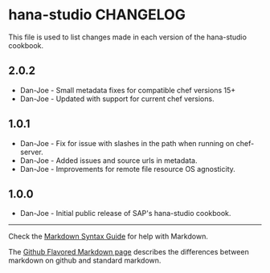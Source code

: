 hana-studio CHANGELOG
===================

This file is used to list changes made in each version of the hana-studio cookbook.

2.0.2
-----
- Dan-Joe - Small metadata fixes for compatible chef versions 15+
- Dan-Joe - Updated with support for current chef versions.

1.0.1
-----
- Dan-Joe - Fix for issue with slashes in the path when running on chef-server.
- Dan-Joe - Added issues and source urls in metadata.
- Dan-Joe - Improvements for remote file resource OS agnosticity.

1.0.0
-----
- Dan-Joe - Initial public release of SAP's hana-studio cookbook.

- - -
Check the [Markdown Syntax Guide](http://daringfireball.net/projects/markdown/syntax) for help with Markdown.

The [Github Flavored Markdown page](http://github.github.com/github-flavored-markdown/) describes the differences between markdown on github and standard markdown.
